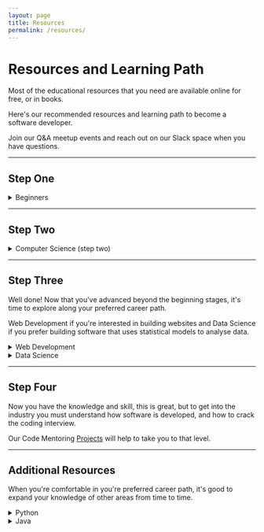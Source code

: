 ```yaml
---
layout: page
title: Resources
permalink: /resources/
---
```


# Resources and Learning Path

Most of the educational resources that you need are available online for free, or in books.

Here's our recommended resources and learning path to become a software developer. 

Join our Q&A meetup events and reach out on our Slack space when you have questions.

---

## Step One
<details>
  <summary>Beginners</summary>
  
  * Follow these foundational learning paths on FreeCodeCamp (in this order):
    * <a href="https://www.freecodecamp.org/learn/responsive-web-design/basic-html-and-html5/" target="_blank">HTML</a>  
    * <a href="https://www.freecodecamp.org/learn/responsive-web-design/basic-css/" target="_blank">CSS</a>
    * <a href="https://www.freecodecamp.org/learn/javascript-algorithms-and-data-structures/basic-javascript/" target="_blank">JavaScript</a>
  * Take your time and play around with each new thing that you learn.
</details>  

---

## Step Two
<details>
  <summary>Computer Science (step two)</summary>
  
  * Free online <a href="https://www.edx.org/course/introduction-computer-science-harvardx-cs50x" target="_blank">Introduction to Computer Science</a> from <a href="https://www.edx.org/school/harvardx" target="_blank">Harvard University</a>.
</details>  

---

## Step Three

Well done! Now that you've advanced beyond the beginning stages, 
it's time to explore along your preferred career path.

Web Development if you're interested in building websites and Data Science if you prefer building software that uses statistical models to analyse data.

<details>
  <summary>Web Development</summary>

  * Frontend
    * [Frontend Developer roadmap](https://roadmap.sh/frontend)
    * [Learn React for free](https://scrimba.com/learn/learnreact) (Scrimba course)
  * Backend & full-stack
    * [Backend Developer roadmap](https://roadmap.sh/backend)
    * Free online [full-stack course](https://fullstackopen.com/en/) (React, Node.js, MongoDB)
</details>

<details>
  <summary>Data Science</summary>

* Free Python <a href="https://www.kaggle.com/learn/python" target="_blank">course</a> on Kaggle
* Free data science <a href="https://www.kaggle.com/learn/overview" target="_blank">courses</a> on Kaggle
</details>

---

## Step Four

Now you have the knowledge and skill, this is great, but to get into the industry
you must understand how software is developed, and how to crack the coding interview.

Our Code Mentoring [Projects](projects.markdown) will help to take you to that level.

---

## Additional Resources 

When you're comfortable in you're preferred career path,
it's good to expand your knowledge of other areas from time to time.

<details>
  <summary>Python</summary>

* Free <a href="https://www.freecodecamp.org/learn/scientific-computing-with-python/python-for-everybody/" target="_blank">Python tutorial video series</a> on FreeCodeCamp
* Free <a href="http://do1.dr-chuck.com/pythonlearn/EN_us/pythonlearn.pdf" target="_blank">PDF book</a>
  * More formats of that book available at <a href="https://www.py4e.com/book.php" target="_blank">py4e.com</a>
* <a href="https://thonny.org/" target="_blank">Thonny</a> is a good Python IDE for beginners
  * Comes with Python 3.7 built in, so just one simple installer is needed and you're ready to learn programming
* Simple <a href="https://wiki.python.org/moin/SimplePrograms" target="_blank">Python programs</a> to play with
* Check your Python code <a href="https://www.pythonchecker.com/" target="_blank">online</a>
* General Python <a href="https://docs.python.org" target="_blank">documentation</a> is good for really understanding certain concepts
* Find the best Python books for you at <a href="https://pythonbooks.org/" target="_blank">pythonbooks.org</a>
</details>

<details>
  <summary>Java</summary>

* Quick intro to Java with this <a href="https://www.w3schools.com/java/default.asp" target="_blank">tutorial series</a> on w3schools or this <a href="https://youtu.be/WPvGqX-TXP0" target="_blank">35 minute video</a>
* This <a href="https://java-programming.mooc.fi/" target="_blank">free online course</a> from University of Helsinki is more thorough
* Advancing on from the fundamentals, start learning the [Spring](https://spring.io/) framework for building web applications
  * <a href="https://spring.io/guides/gs/rest-service/" target="_blank">Building a RESTful Web Service</a>
  * <a href="https://spring.io/guides/gs/accessing-data-jpa/" target="_blank">Accessing Data with JPA</a>
 </details>
